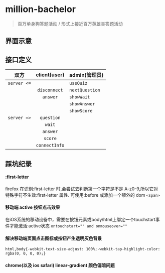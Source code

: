 # million-bachelor

>百万单身狗答题活动 / 形式上接近百万英雄类答题活动

## 界面示意

## 接口定义

| 双方         | client(user)  | admin(管理员) |
|:---:        |:------------: |:-------------|
| `server <=` |               | `useQuiz` |
|             | `disconnect`  | `nextQuestion` |
|             | `answer`      | `showWait` |
|             |               | `showAnswer` |
|             |               | `showScore`  |
| `server =>` | `question`    |   |
|             | `wait`        |   |
|             | `answer`      |   |
|             | `score`       |   |
|             | `connectInfo` |   |

## 踩坑纪录

#### :first-letter
firefox 在识别:first-letter 时,会尝试去判断第一个字符是不是 A-z0-9,所以它对
特殊字符不生效:first-letter 属性. 可使用:before 或添加一个额外的 dom `<span>`

#### 移动端 active 按钮点击效果
在iOS系统的移动设备中，需要在按钮元素或body/html上绑定一个touchstart事件才能激活:active状态
`ontouchstart="" and onmouseover="" `

#### 解决移动端页面点击图标或按钮产生透明灰色背景
`html,body{-webkit-text-size-adjust: 100%;-webkit-tap-highlight-color: rgba(0, 0, 0, 0);}`

#### chrome(以及 ios safari) linear-gradient 颜色偏暗问题
